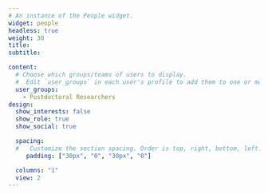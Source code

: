 ```yaml
---
# An instance of the People widget.
widget: people
headless: true
weight: 30
title: 
subtitle:

content:
  # Choose which groups/teams of users to display.
  #  Edit `user_groups` in each user's profile to add them to one or more of these groups.
  user_groups:
    - Postdoctoral Researchers
design:
  show_interests: false
  show_role: true
  show_social: true

  spacing:
  #   Customize the section spacing. Order is top, right, bottom, left.
     padding: ["30px", "0", "30px", "0"]

  columns: "1"
  view: 2
---
```

